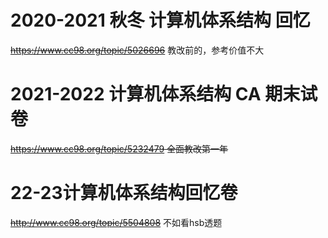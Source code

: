 # 2020-2021 秋冬 计算机体系结构 回忆

~~https://www.cc98.org/topic/5026696~~  教改前的，参考价值不大

# 2021-2022 计算机体系结构 CA 期末试卷

~~https://www.cc98.org/topic/5232479   全面教改第一年~~

# 22-23计算机体系结构回忆卷 

~~http://www.cc98.org/topic/5504808~~ 不如看hsb透题

